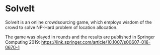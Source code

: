 # SolveIt
SolveIt is an online crowdsourcing game, which employs wisdom of the crowd to solve NP-Hard problem of location allocation.

The game was played in rounds and the results are published in Springer Computing 2019:
https://link.springer.com/article/10.1007/s00607-018-0670-1
